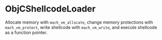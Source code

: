 # ObjCShellcodeLoader

Allocate memory with `mach_vm_allocate`, change memory protections with `mach_vm_protect`, write shellcode with `mach_vm_write`, and execute shellcode as a function pointer.
